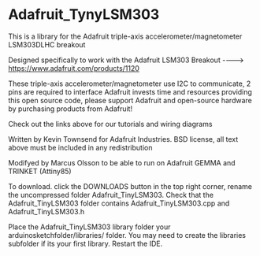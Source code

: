 Adafruit_TynyLSM303
=========

This is a library for the Adafruit triple-axis accelerometer/magnetometer LSM303DLHC breakout

Designed specifically to work with the Adafruit LSM303 Breakout ----> https://www.adafruit.com/products/1120

These triple-axis accelerometer/magnetometer use I2C to communicate, 2 pins are required to interface Adafruit invests time and resources providing this open source code, please support Adafruit and open-source hardware by purchasing products from Adafruit!

Check out the links above for our tutorials and wiring diagrams

Written by Kevin Townsend for Adafruit Industries.
BSD license, all text above must be included in any redistribution

Modifyed by Marcus Olsson to be able to run on Adafruit GEMMA and TRINKET (Attiny85)

To download. click the DOWNLOADS button in the top right corner, rename the uncompressed folder Adafruit_TinyLSM303. Check that the Adafruit_TinyLSM303 folder contains Adafruit_TinyLSM303.cpp and Adafruit_TinyLSM303.h

Place the Adafruit_TinyLSM303 library folder your arduinosketchfolder/libraries/ folder. You may need to create the libraries subfolder if its your first library. Restart the IDE.

